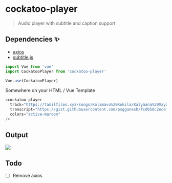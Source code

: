 # cockatoo-player
> Audio player with subtitle and caption support

## Dependencies :sparkles:
- [axios](https://www.npmjs.com/package/axios)
- [subtitle.js](https://www.npmjs.com/package/subtitle)

```javascript
import Vue from 'vue'
import CockatooPlayer from 'cockatoo-player'

Vue.use(CockatooPlayer)
```

Somewhere on your HTML / Vue Template
```javascript
<cockatoo-player
  track="https://tamilfiles.xyz/songs/Kolamavu%20Kokila/Kalyaana%20Vayasu.mp3"
  transcript="https://gist.githubusercontent.com/psgganesh/fcd058c2ecef5688429cf611facbeee6/raw/fa58768e39074bc2cd4ea97e6fbf510754b9a1f3/music-transcript.vtt"
  colors="active-maroon"
/>
```

## Output

<img src="https://i.imgur.com/ggj5wi3.png" />

## Todo
- [ ] Remove axios
